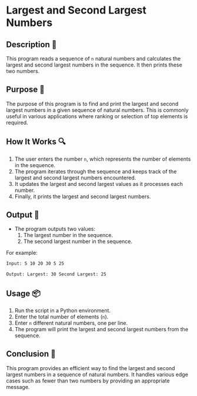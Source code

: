 # Largest and Second Largest Numbers

## Description 📝

This program reads a sequence of `n` natural numbers and calculates the largest and second largest numbers in the sequence.
It then prints these two numbers.

## Purpose 🎯

The purpose of this program is to find and print the largest and second largest numbers in a given sequence of natural numbers.
This is commonly useful in various applications where ranking or selection of top elements is required.

## How It Works 🔍

1. The user enters the number `n`, which represents the number of elements in the sequence.
2. The program iterates through the sequence and keeps track of the largest and second largest numbers encountered.
3. It updates the largest and second largest values as it processes each number.
4. Finally, it prints the largest and second largest numbers.

## Output 📜

-   The program outputs two values:
    1. The largest number in the sequence.
    2. The second largest number in the sequence.

For example:

```bash
Input: 5 10 20 30 5 25

Output: Largest: 30 Second Largest: 25
```

## Usage 📦

1. Run the script in a Python environment.
2. Enter the total number of elements (`n`).
3. Enter `n` different natural numbers, one per line.
4. The program will print the largest and second largest numbers from the sequence.

## Conclusion 🚀

This program provides an efficient way to find the largest and second largest numbers in a sequence of natural numbers.
It handles various edge cases such as fewer than two numbers by providing an appropriate message.

